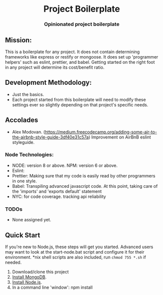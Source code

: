 # <center>Project Boilerplate</center>
### <center>Opinionated project boilerplate</center>

## Mission:
This is a boilerplate for any project.  It does not contain determining frameworks like express or restify or mongoose. It does set up 'programmer helpers' such as eslint, prettier, and babel. Getting started on the right foot in any project will determine its cost/benefit ratio.

## Development Methodology:
* Just the basics.
* Each project started from this boilerplate will need to modify these settings ever so slightly depending on that project's specific needs.

## Accolades
- Alex Modovan. (https://medium.freecodecamp.org/adding-some-air-to-the-airbnb-style-guide-3df40e31c57a) Improvement on AirBnB eslint styleguide.

### Node Technologies:
- NODE: version 8 or above.  NPM: version 6 or above.
- Eslint: 
- Prettier: Making sure that my code is easily read by other programmers in one style.
- Babel: Transpiling advanced javascript code. At this point, taking care of the 'imports' and 'exports default' statement
- NYC: for code coverage. tracking api reliability

###  TODOs
- None assigned yet.

## Quick Start ##
If you're new to Node.js, these steps will get you started. Advanced users may want to look at the start-node.bat script and configure it for their environment. *nix shell scripts are also included, run `chmod 755 *.sh` if needed.

1. Download/clone this project
2. [Install MongoDB](http://docs.mongodb.org/manual/installation/#gsc.tab=0).
3. [Install Node.js](http://nodejs.org/download/).
4. In a command line 'window': npm install
